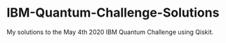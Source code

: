 # IBM-Quantum-Challenge-Solutions
My solutions to the May 4th 2020 IBM Quantum Challenge using Qiskit.
